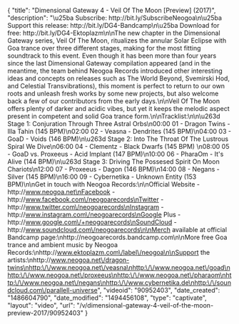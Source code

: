 {
    "title": "Dimensional Gateway 4 - Veil Of The Moon [Preview] (2017)",
    "description": "\u25ba Subscribe: http:\/\/bit.ly\/SubscribeNeogoa\n\u25ba Support this release: http:\/\/bit.ly\/DG4-Bandcamp\n\u25ba Download for free: http:\/\/bit.ly\/DG4-Ektoplazm\n\nThe new chapter in the Dimensional Gateway series, Veil Of The Moon, ritualizes the annular Solar Eclipse with Goa trance over three different stages, making for the most fitting soundtrack to this event. Even though it has been more than four years since the last Dimensional Gateway compilation appeared (and in the meantime, the team behind Neogoa Records introduced other interesting ideas and concepts on releases such as The World Beyond, Svemirski Hod, and Celestial Transvibrations), this moment is perfect to return to our own roots and unleash fresh works by some new projects, but also welcome back a few of our contributors from the early days.\n\nVeil Of The Moon offers plenty of darker and acidic vibes, but yet it keeps the melodic aspect present in competent and solid Goa trance form.\n\nTracklist:\n\n\u263d Stage 1: Conjuration Through Three Astral Orbs\n00:00 01 - Dragon Twins - Illa Tahin (145 BPM)\n02:00 02 - Veasna - Dendrites (145 BPM)\n04:00 03 - GoaD - Voids (146 BPM)\n\u263d Stage 2: Into The Throat Of The Lustrous Spiral We Dive\n06:00 04 - Clementz - Black Dwarfs (145 BPM) \n08:00 05 - GoaD vs. Proxeeus - Acid Implant (147 BPM)\n10:00 06 - PharaOm - It's Alive (144 BPM)\n\u263d Stage 3: Driving The Possesed Spirit On Moon Chariots\n12:00 07 - Proxeeus - Dagon (146 BPM)\n14:00 08 - Negans - Silver (145 BPM)\n16:00 09 - Cybernetika - Unknown Entity (153 BPM)\n\nGet in touch with Neogoa Records:\n\nOfficial Website - http:\/\/www.neogoa.net\nFacebook - http:\/\/www.facebook.com\/neogoarecords\nTwitter - http:\/\/www.twitter.com\/neogoarecords\nInstagram - http:\/\/www.instagram.com\/neogoarecords\nGoogle Plus - http:\/\/www.google.com\/+neogoarecords\nSoundCloud - http:\/\/www.soundcloud.com\/neogoarecords\n\nMerch available at official Bandcamp page:\nhttp:\/\/neogoarecords.bandcamp.com\n\nMore free Goa trance and ambient music by Neogoa Records:\nhttp:\/\/www.ektoplazm.com\/label\/neogoa\n\nSupport the artists:\nhttp:\/\/www.neogoa.net\/dragon-twins\nhttp:\/\/www.neogoa.net\/veasna\nhttp:\/\/www.neogoa.net\/goad\nhttp:\/\/www.neogoa.net\/proxeeus\nhttp:\/\/www.neogoa.net\/pharaom\nhttp:\/\/www.neogoa.net\/negans\nhttp:\/\/www.cybernetika.de\nhttp:\/\/soundcloud.com\/parallell-universe",
    "videoid": "90952403",
    "date_created": "1486604790",
    "date_modified": "1494456108",
    "type": "captivate",
    "layout": "video",
    "url": "\/v\/dimensional-gateway-4-veil-of-the-moon-preview-2017\/90952403"
}